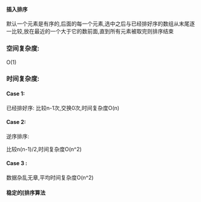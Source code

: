 #### 插入排序

默认一个元素是有序的,后面的每一个元素,选中之后与已经排好序的数组从末尾逐一比较,放在最近的一个大于它的数前面,直到所有元素被取完则排序结束

### 空间复杂度:

O(1)

### 时间复杂度:

#### Case 1:

已经排好序: 比较n-1次,交换0次,时间复杂度O(n)

#### Case 2:

逆序排序:

比较n(n-1)/2,时间复杂度O(n^2)

#### Case 3 :

数据杂乱无章,平均时间复杂度O(n^2)

#### 稳定的[排序算法